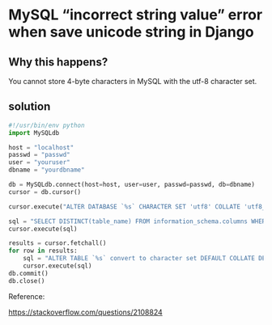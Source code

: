 # MySQL “incorrect string value” error when save unicode string in Django

<!--
ID: 763214f2-29c6-4616-9e82-07c0b8c81ca1
Status: publish
Date: 2017-06-07T08:47:00
Modified: 2017-06-07T08:47:00
wp_id: 709
-->

## Why this happens?

You cannot store 4-byte characters in MySQL with the utf-8 character set.

## solution
```py
#!/usr/bin/env python
import MySQLdb

host = "localhost"
passwd = "passwd"
user = "youruser"
dbname = "yourdbname"

db = MySQLdb.connect(host=host, user=user, passwd=passwd, db=dbname)
cursor = db.cursor()

cursor.execute("ALTER DATABASE `%s` CHARACTER SET 'utf8' COLLATE 'utf8_unicode_ci'" % dbname)

sql = "SELECT DISTINCT(table_name) FROM information_schema.columns WHERE table_schema = '%s'" % dbname
cursor.execute(sql)

results = cursor.fetchall()
for row in results:
    sql = "ALTER TABLE `%s` convert to character set DEFAULT COLLATE DEFAULT" % (row[0])
    cursor.execute(sql)
db.commit()
db.close()
```

Reference:

https://stackoverflow.com/questions/2108824